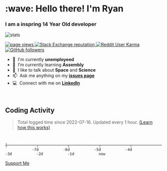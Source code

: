 <h1 align="left" id="macropower-title">:wave: Hello there! I'm Ryan</h1>
<h3 align="left">I am a inspring 14 Year Old developer</h3>

![stats](https://github-readme-stats.vercel.app/api?username=techpenguineer&show_icons=true&hide_title=true&count_private=true&theme=radical)


<p align="left">
  <a href="https://github.com/TechPenguineer/TechPenguineer">
    <img src="https://komarev.com/ghpvc/?username=TechPenguineer" alt="page views" />
  </a>
  <a href="https://stackoverflow.com/users/19563451">
    <img alt="Stack Exchange reputation" src="https://img.shields.io/stackexchange/stackoverflow/r/19563451?color=orange&label=reputation&logo=stackoverflow">
  </a>
  <a href="https://reddit.com/u/FreshElite">
    <img alt="Reddit User Karma" src="https://img.shields.io/reddit/user-karma/combined/FreshElite?label=karma&logo=reddit">
  </a>
  <a href="https://github.com/TechPenguineer?tab=followers">
    <img alt="GitHub followers" src="https://img.shields.io/github/followers/TechPenguineer?color=green&logo=github">
  </a>
</p>


- :office: &nbsp;I'm currently **unemployeed**
- :seedling: &nbsp;I’m currently learning **Assembly**
- :speech_balloon: &nbsp;I like to talk about **Space** and **Science**
- :mailbox: &nbsp;Ask me anything on my **[issues page]**
- :computer: &nbsp;Connect with me on **[LinkedIn]**

<br>



<h2 align="left">Coding Activity</h2>

> Total logged time since 2022-07-16. Updated every 1 hour. [(Learn how this works)](https://macropower.readthedocs.io/en/latest/#dynamic-ascii-graph)

<!-- prettier-ignore-start -->
<!-- START_SECTION:ascii_graph -->

```

             ┼─────────────┬─────────────┬─────────────┬─────────────┬─────────────┬─────────────┬─────────────┤ 
            -7d           -6d           -5d           -4d           -3d           -2d           -1d           now
```

<!-- END_SECTION:ascii_graph -->
<!-- prettier-ignore-end -->

<!-- links -->

[issues page]: https://github.com/TechPenguineer/TechPenguineer/issues "TechPenguineer/issues"
[linkedin]: https://www.linkedin.com/in/ryan-rudd-639ba3223 "Ryan Rudd Linkedin"

[Support Me](https://www.buymeacoffee.com/ryanrudd?new=1)
